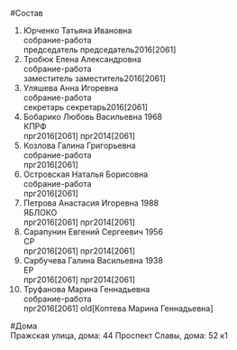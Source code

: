 #Состав  
1. Юрченко Татьяна Ивановна  
    собрание-работа  
    председатель председатель2016[2061]  
2. Тробюк Елена Александровна  
    собрание-работа  
    заместитель заместитель2016[2061]  
3. Уляшева Анна Игоревна  
    собрание-работа  
    секретарь секретарь2016[2061]  
4. Бобарико Любовь Васильевна 1968  
    КПРФ  
    прг2016[2061] прг2014[2061]  
5. Козлова Галина Григорьевна  
    собрание-работа  
    прг2016[2061]  
6. Островская Наталья Борисовна  
    собрание-работа  
    прг2016[2061]  
7. Петрова Анастасия Игоревна 1988  
    ЯБЛОКО  
    прг2016[2061] прг2014[2061]  
8. Сарапунин Евгений Сергеевич 1956  
    СР  
    прг2016[2061] прг2014[2061]  
9. Сарбучева Галина Васильевна 1938  
    ЕР  
    прг2016[2061] прг2014[2061]  
10. Труфанова Марина Геннадьевна  
    собрание-работа  
    прг2016[2061] old[Коптева Марина Геннадьевна]  
  
#Дома  
Пражская улица, дома: 44 Проспект Славы, дома: 52 к1  
  
